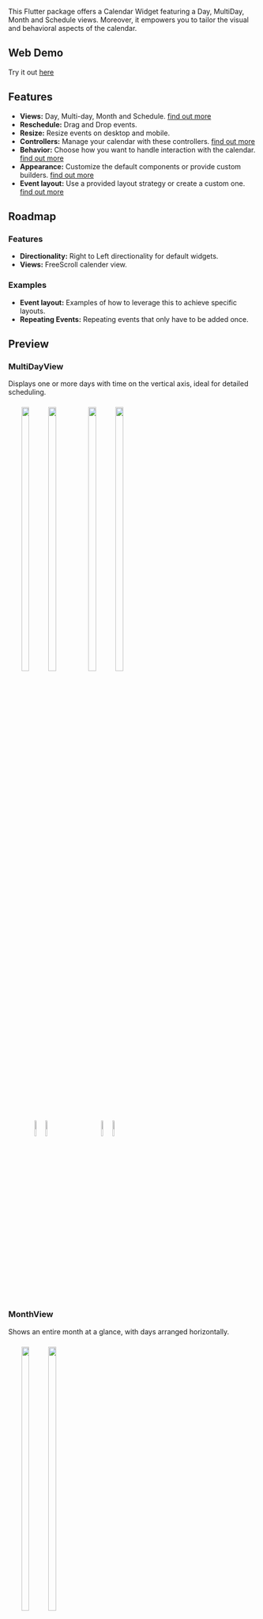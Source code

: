 This Flutter package offers a Calendar Widget featuring a Day, MultiDay, Month and Schedule views. Moreover, it empowers you to tailor the visual and behavioral aspects of the calendar.

## Web Demo

Try it out [here](https://werner-scholtz.github.io/kalender/)

## Features

* **Views:** Day, Multi-day, Month and Schedule. [find out more](#views)
* **Reschedule:** Drag and Drop events. 
* **Resize:** Resize events on desktop and mobile.
* **Controllers:** Manage your calendar with these controllers. [find out more](#controllers)
* **Behavior:** Choose how you want to handle interaction with the calendar. [find out more](#behavior)
* **Appearance:** Customize the default components or provide custom builders. [find out more](#general-components)
* **Event layout:** Use a provided layout strategy or create a custom one. [find out more](#event-layout)

## Roadmap

### Features

* **Directionality:** Right to Left directionality for default widgets.
* **Views:** FreeScroll calender view.

### Examples

* **Event layout:** Examples of how to leverage this to achieve specific layouts.
* **Repeating Events:** Repeating events that only have to be added once.

## Preview

### MultiDayView
Displays one or more days with time on the vertical axis, ideal for detailed scheduling.

<div style="padding:8px; display:inline-block; text-align:center;">
  <img src="assets/desktop_day_light.png" width="37%" style="border-radius:6px; margin-right:8px;" />
  <img src="assets/desktop_day_dark.png" width="37%" style="border-radius:6px; margin-right:8px;" />
  <img src="assets/mobile_day_light.png" width="9%" style="border-radius:6px; margin-right:8px;" />
  <img src="assets/mobile_day_dark.png" width="9%" style="border-radius:6px;" />
</div>

<div style="padding:8px; display:inline-block; text-align:center;">
  <img src="assets/desktop_week_light.png" width="37%" style="border-radius:6px; margin-right:8px;" />
  <img src="assets/desktop_week_dark.png" width="37%" style="border-radius:6px; margin-right:8px;" />
  <img src="assets/mobile_week_light.png" width="9%" style="border-radius:6px; margin-right:8px;" />
  <img src="assets/mobile_week_dark.png" width="9%" style="border-radius:6px;" />
</div>


### MonthView
Shows an entire month at a glance, with days arranged horizontally.

<div style="border-radius:8px; padding:8px; display:inline-block; text-align:center;">
  <img src="assets/desktop_month_light.png" width="37%" style="border-radius:6px; margin-right:8px;" />
  <img src="assets/desktop_month_dark.png" width="37%" style="border-radius:6px; margin-right:8px;" />
  <img src="assets/mobile_month_light.png" width="9%" style="border-radius:6px; margin-right:8px;" />
  <img src="assets/mobile_month_dark.png" width="9%" style="border-radius:6px;" />
</div>


### ScheduleView
Presents events in a continuous, scrollable list, focusing on upcoming or grouped events rather than a grid.

<div style="padding:8px; display:inline-block; text-align:center;">
  <img src="assets/desktop_schedule_light.png" width="37%" style="border-radius:6px; margin-right:8px;" />
  <img src="assets/desktop_schedule_dark.png" width="37%" style="border-radius:6px; margin-right:8px;" />
  <img src="assets/mobile_schedule_light.png" width="9%" style="border-radius:6px; margin-right:8px;" />
  <img src="assets/mobile_schedule_dark.png" width="9%" style="border-radius:6px;" />
</div>

<!-- <img src="https://github.com/werner-scholtz/kalender/blob/main/readme_assets/day_view.png?raw=true" width="25%"/> 

<img src="https://github.com/werner-scholtz/kalender/blob/main/readme_assets/week_view.png?raw=true" width="25%"/> 

<img src="https://github.com/werner-scholtz/kalender/blob/main/readme_assets/custom_view.png?raw=true" width="25%"/>

<img src="https://github.com/werner-scholtz/kalender/blob/main/readme_assets/month_view.png?raw=true" width="25%"/>   -->

## Basic Usage

A minimal example to get you started:

```dart
final eventsController = DefaultEventsController();
final calendarController = CalendarController();
final tileComponents = TileComponents(
  tileBuilder: (event) => Container(color: Colors.green),
);

/// Add a [CalendarEvent] to the [EventsController].
void addEvents() {
  eventsController.addEvent(CalendarEvent(
    dateTimeRange: DateTimeRange(start: now, end: now.add(const Duration(hours: 1))),
    data: "Event 1",
  ));
}

Widget build(BuildContext context) {  
  return CalendarView(
    eventsController: eventsController,
    calendarController: calendarController,
    viewConfiguration: MultiDayViewConfiguration.singleDay(),
    callbacks: CalendarCallbacks(
      onEventTapped: (event, renderBox) => controller.selectEvent(event),
      onEventCreate: (event) => event.copyWith(data: "Some data"),
      onEventCreated: (event) => eventsController.addEvent(event),
    ),
    header: CalendarHeader(
      multiDayTileComponents: tileComponents,
    ),
    body: CalendarBody(
      multiDayTileComponents: tileComponents,
      monthTileComponents: tileComponents,
    ),
  );
}
```

## Views

The calendar widget supports three main views types, MultiDay, Month and Schedule.

These views are configured with [ViewConfiguration](https://github.com/werner-scholtz/kalender/blob/5407e6af18df4e356abab12a0425221e1fe56fa9/lib/src/models/view_configurations/view_configuration.dart#L11) objects.
- The MultiDayView is configured with the [MultiDayViewConfiguration](https://github.com/werner-scholtz/kalender/blob/5407e6af18df4e356abab12a0425221e1fe56fa9/lib/src/models/view_configurations/multi_day_view_configuration.dart#L19).
- The MonthView is configured with the [MonthViewConfiguration](https://github.com/werner-scholtz/kalender/blob/5407e6af18df4e356abab12a0425221e1fe56fa9/lib/src/models/view_configurations/month_view_configuration.dart#L6).
- The Schedule view is configured with the [ScheduleViewConfiguration](TODO add link)

<!-- TODO: Add some details for each constructor provided. -->

#### MultiDayViewConfiguration
The `MultiDayViewConfiguration` has constructors for generic use cases such as:

- [MultiDayViewConfiguration.singleDay()](https://github.com/werner-scholtz/kalender/blob/5407e6af18df4e356abab12a0425221e1fe56fa9/lib/src/models/view_configurations/multi_day_view_configuration.dart#L36)
- [MultiDayViewConfiguration.week()](https://github.com/werner-scholtz/kalender/blob/5407e6af18df4e356abab12a0425221e1fe56fa9/lib/src/models/view_configurations/multi_day_view_configuration.dart#L53)
- [MultiDayViewConfiguration.custom()](https://github.com/werner-scholtz/kalender/blob/5407e6af18df4e356abab12a0425221e1fe56fa9/lib/src/models/view_configurations/multi_day_view_configuration.dart#L87)

#### MonthViewConfiguration
The `MonthViewConfiguration` currently only has the one constructor.

- [MonthViewConfiguration.singleMonth()](https://github.com/werner-scholtz/kalender/blob/5407e6af18df4e356abab12a0425221e1fe56fa9/lib/src/models/view_configurations/month_view_configuration.dart#L19C26-L19C37)

#### ScheduleViewConfiguration
The `ScheduleViewConfiguration` has two constructors:
- [ScheduleViewConfiguration.continuous](TODO: add link)
- [ScheduleViewConfiguration.paginated](TODO: add link)

## Controllers

The two controllers EventsController and CalendarController do what their names imply:

### EventsController

The [EventsController](https://github.com/werner-scholtz/kalender/blob/d79a8ea7fa1474a9085cb835e25a89ed9b7872a5/lib/src/models/controllers/events_controller.dart#L8) manages and exposes events to calendar widgets.
It has a few functions to manipulate events:
- `addEvent` Add a new event.
- `addEvents` Add multiple new events.
- `removeEvent` Remove a event.
- `removeEvents` Removes a list of events.
- `removeWhere` Remove events where they match a test case.
- `updateEvent` Updates an event.
- `byId` Returns an event with the given id if it exists.
- `clearEvents` Clear all the stored events.
- `eventsFromDateTimeRange` Returns events that occur during the given dateTimeRange.

### CalendarController

The [CalendarController](https://github.com/werner-scholtz/kalender/blob/d79a8ea7fa1474a9085cb835e25a89ed9b7872a5/lib/src/models/controllers/calendar_controller.dart#L15) allows you to manage a single calendar widget. 

It exposes details about what the widget is displaying.

- `visibleDateTimeRange`: A `ValueNotifier` containing the `DateTimeRange` that is currently visible.
- `visibleEvents`: A `ValueNotifier` that contains the `CalendarEvent`s that are currently visible. 
- `selectedEvent`: A `ValueNotifier` that contains the selected `CalendarEvent`.

> The `selectedEvent` is the event that currently has focus within the calendar widget. This results in the [TileComponents.dropTargetTile](https://github.com/werner-scholtz/kalender/blob/4506024937ae4e0d500bf169d297cb3f20604e92/lib/src/models/components/tile_components.dart#L27) being rendered on top of the selected event's widget, on mobile if a event is selected it wil render the resize handles as well.

This controller has a few functions for navigating the calendar widget:

- `jumpToPage`: Jump to a specific page.
- `jumpToDate`: Jump to a specific date.
- `animateToNextPage`: Animate to the next page.
- `animateToPreviousPage`: Animate to the previous page.
- `animateToDate`: Animate to the given date.
- `animateToDateTime`: Animate to the given date time.
- `animateToEvent` Animate to the given event.

> The `CalendarController` uses a [ViewController](https://github.com/werner-scholtz/kalender/blob/d79a8ea7fa1474a9085cb835e25a89ed9b7872a5/lib/src/models/controllers/view_controller.dart#L8) internally, which provides navigation and state management for a specific calendar view type (MultiDay, Month, or Schedule).  
>
> There are specialized implementations of `ViewController` for each view:
> - [MultiDayViewController](https://github.com/werner-scholtz/kalender/blob/d79a8ea7fa1474a9085cb835e25a89ed9b7872a5/lib/src/models/controllers/view_controller.dart#L70)
> - [MonthViewController](https://github.com/werner-scholtz/kalender/blob/d79a8ea7fa1474a9085cb835e25a89ed9b7872a5/lib/src/models/controllers/view_controller.dart#L243)
> - [ScheduleViewController](https://github.com/werner-scholtz/kalender/blob/d79a8ea7fa1474a9085cb835e25a89ed9b7872a5/lib/src/models/controllers/view_controller.dart#L349)
>
> Each of these controllers works with a corresponding [ViewConfiguration](https://github.com/werner-scholtz/kalender/blob/d79a8ea7fa1474a9085cb835e25a89ed9b7872a5/lib/src/models/view_configurations/view_configuration.dart#L11) (such as `MultiDayViewConfiguration`, `MonthViewConfiguration`, or `ScheduleViewConfiguration`) to handle view-specific logic and behaviors.


## Behavior

### Callbacks

The calendar has a few useful callback functions, which can change how interactions with the calendar widget is handled.

<details>
  <summary>CalendarCallbacks details</summary>

  ```dart
  CalendarCallbacks(
    // Called when an event is tapped.
    onEventTapped: (event, renderBox) {},

    // Called when an event is about to be created.
    onEventCreate: (event) {
      // This allows you to modify the event before it is created.
      return event.copyWith(data: data);
    }
    
    // Called when a new event has been created.
    onEventCreated: (event) {
      // Add the event to the eventsController.
      eventsController.addEvent(event);
    },

    // Called before a event is changed.
    onEventChange: (event) {}

    // Called when a event has been changed (rescheduled / resized)
    onEventChanged: (event, updatedEvent) {
      // Do something with the updated event.
      // ex. Update it in your database/long term storage.
    },

    // Called when a page is changed.
    //
    // Alternatively you can listen to the [CalendarController.visibleDateTimeRange] for updates.
    onPageChanged: (visibleDateTimeRange) {},

    /// Called when a user taps on the calendar (Multiday body).
    onTapped(date) {},

    /// Called when a user taps on the calendar (Multiday header / Month body).
    onMultiDayTapped(dateRange) {},
  )
  ```
  </summary>
</details>


### Header and Body

The `CalendarHeader` and `CalendarBody` both take configuration object's for the different `ViewConfigurations`.
Some behaviors that can be customized:
- Page/Scroll navigation when rescheduling events.
- Page/Scroll physics.
- Event layout strategy.

The `CalendarHeader` and `CalendarBody` also take a `CalendarInteraction` ValueNotifier, which allows you to change how the user is allowed to interact with the calendar.
- allowResizing
- allowRescheduling
- allowEventCreation
- createEventGesture

The `CalendarBody` takes a `CalendarSnapping` ValueNotifier that allows you to customize how snapping works for Day/Multiday views.
- snapIntervalMinutes
- snapToTimeIndicator
- snapToOtherEvents
- snapRange
- eventSnapStrategy

Examples:
<details>
  <summary>MultiDayHeaderConfiguration</summary>

  ```dart
  CalendarHeader(
    multiDayHeaderConfiguration: MultiDayHeaderConfiguration(
      // Whether to show event tiles, useful if you want to display the header but not the tiles.
      showTiles: true,
      // The height of the tiles.
      tileHeight: 24,
      // Multi day event layout.
      generateMultiDayLayoutFrame: defaultMultiDayFrameGenerator,
      // Maximum number of vertical events.
      maximumNumberOfVerticalEvents: null,
      // The padding used around events.
      eventPadding: EdgeInserts.zero,
      // The configuration for triggering page navigation.
      pageTriggerConfiguration: PageTriggerConfiguration(),
      // The configuration for triggering scroll navigation.
      scrollTriggerConfiguration: ScrollTriggerConfiguration(),
    ),
    interaction: ValueNotifier(
      CalendarInteraction(
        // Allow events to be resized.
        allowResizing: true,
        // Allow events to be rescheduled.
        allowRescheduling: true,
        // Allow events to be created.
        allowEventCreation: true,
      ),
    ),
  );
  ```
  </summary>
</details>

<details>
  <summary>MultiDayBodyConfiguration</summary>

  ```dart
  CalendarBody(
    multiDayBodyConfiguration: MultiDayBodyConfiguration(
      // Whether to show events that are longer than 1 day.
      showMultiDayEvents: true,
      // The padding between events and the edge of the day.
      horizontalPadding: EdgeInsets.only(left: 0, right: 4),
      // The minimum height of a tile.
      minimumTileHeight: 24.0,
      // The configuration for triggering page navigation.
      pageTriggerConfiguration: PageTriggerConfiguration(),
      // The configuration for triggering scroll navigation.
      scrollTriggerConfiguration: ScrollTriggerConfiguration(),
      // The layout strategy used by the body to layout events.
      eventLayoutStrategy: overlapLayoutStrategy,
      // The physics used by the scrollable body.
      scrollPhysics: BouncingScrollPhysics(),
      // The physics used by the page view.
      pageScrollPhysics: BouncingScrollPhysics(),
    ),
    interaction: ValueNotifier(
      CalendarInteraction(
        // Allow events to be resized.
        allowResizing: true,
        // Allow events to be rescheduled.
        allowRescheduling: true,
        // Allow events to be created.
        allowEventCreation: true,
      ),
    ),
    snapping: ValueNotifier(
      CalendarSnapping(
        snapIntervalMinutes: 15,
        // Whether to snap to the time indicator.
        snapToTimeIndicator: true,
        // Whether to snap to other events.
        snapToOtherEvents: true,
        // The range in which events will be snapped,
        // ex. 15 minutes: A event will snap to other events that are within 15 minutes from it.
        snapRange: Duration(minutes: 5),
        // The strategy used to snap events to specific intervals.
        eventSnapStrategy: defaultSnapStrategy,
      ),
    ),
  );
  ```
  </summary>
</details>

<details>
  <summary>MonthBodyConfiguration</summary>

  ```dart
  CalendarBody(
    monthBodyConfiguration: MonthBodyConfiguration(
      // Whether to show event tiles, useful if you want to display the header but not the tiles.
      showTiles: true,
      // The height of the tiles.
      tileHeight: 24,
      // Multi day frame generator.
      generateMultiDayLayoutFrame: defaultMultiDayFrameGenerator,
      // The padding used around events.
      eventPadding: EdgeInserts.zero,
      // The layout strategy used to layout events.
      eventLayoutStrategy: defaultMultiDayLayoutStrategy,
      // The configuration for triggering page navigation.
      pageTriggerConfiguration: PageTriggerConfiguration(),
      // The configuration for triggering scroll navigation.
      scrollTriggerConfiguration: ScrollTriggerConfiguration(),
    ),
    interaction: ValueNotifier(
      CalendarInteraction(
        // Allow events to be resized.
        allowResizing: true,
        // Allow events to be rescheduled.
        allowRescheduling: true,
        // Allow events to be created.
        allowEventCreation: true,
      ),
    ),
  );
  ```
  </summary>
</details>

<details>
  <summary>ScheduleViewConfiguration</summary>

  ```dart
  CalendarBody(
    scheduleBodyConfiguration: ScheduleBodyConfiguration(
      // Behavior of empty days in the schedule body.
      emptyDay: EmptyDayBehavior.hide,
      // The configuration for triggering page navigation.
      pageTriggerConfiguration: PageTriggerConfiguration(),
      // The configuration for triggering scroll navigation.
      scrollTriggerConfiguration: ScrollTriggerConfiguration(),
      // The physics used by the scrollable body.
      scrollPhysics: BouncingScrollPhysics(),
      // The physics used by the page view. (for paginated views)
      pageScrollPhysics: BouncingScrollPhysics(),
    ),
    interaction: ValueNotifier(
      CalendarInteraction(
        // Allow events to be resized.
        allowResizing: true,
        // Allow events to be rescheduled.
        allowRescheduling: true,
        // Allow events to be created.
        allowEventCreation: true,
      ),
    ),
  );
  ```
  </summary>
</details>

### Zoom Example

It is possible to zoom the calendar in/out.
The [`demo`](https://github.com/werner-scholtz/kalender/tree/main/examples/demo) example shows how this can be accomplished with the [CalendarZoomDetector](https://github.com/werner-scholtz/kalender/blob/main/examples/demo/lib/widgets/zoom.dart)


## Customizing the look

There are a few ways to customize the look of the calendar:
- [Tile Components](#tile-components) allows you change the look of events rendered in the calendar.
- [Schedule Tile Components]() 

General Components:
- [Multi-day Components](#month-components) allows you to change the look of the day and multi-day views.
- [Month Components](#tile-components) allows you to change the look of the month view.

### Tile Components

The `TileComponents` object is used to customize the look of the tiles displayed in the calendar.
The `CalendarBody` and `CalendarHeader` have a `TileComponents` object that can be customized.

<details>
  <summary>TileComponents details</summary>

  ```dart
  TileComponents(
    // The default builder for stationary event tiles.
    tileBuilder: (event) => Container(),

    // The builder for the stationary event tile. (When it is being dragged)
    tileWhenDraggingBuilder: (event) => Container(),

    // The builder for the feedback tile, follows the cursor/finger. (When it is being dragged)
    feedbackTileBuilder: (event, dropTargetWidgetSize) => Container(),

    // The builder for the drop target event tile.
    dropTargetTile: (event) => Container(),

    // The dragAnchorStrategy used by the [feedbackTileBuilder].
    dragAnchorStrategy: childDragAnchorStrategy,

    // A widget that allows you to customize where the resize handles are placed vertically.
    // Your widget should extend the `ResizeHandlePositionerWidget`
    verticalHandlePositioner: (startResizeHandle, endResizeHandle, showStart, showEnd) => ResizeHandlePositionerWidget() , 

    // The vertical resize handle.
    verticalResizeHandle: Container(),

    // A widget that allows you to customize where the resize handles are placed horizontally.
    // Your widget should extend the `ResizeHandlePositionerWidget`
    horizontalHandlePositioner: (startResizeHandle, endResizeHandle, showStart, showEnd) => ResizeHandlePositionerWidget() ,

    // The horizontal resize handle.
    horizontalResizeHandle: Container(),
  )
  ```
  </summary>
</details>

<details>
  <summary>ScheduleTileComponents details</summary>

  ```dart
  ScheduleTileComponents(
    // The default builder for stationary event tiles.
    tileBuilder: (event) => Container(),

    // The builder for the stationary event tile. (When it is being dragged)
    tileWhenDraggingBuilder: (event) => Container(),

    // The builder for the feedback tile, follows the cursor/finger. (When it is being dragged)
    feedbackTileBuilder: (event, dropTargetWidgetSize) => Container(),

    // The builder for the drop target event tile.
    dropTargetTile: (event) => Container(),

    // The dragAnchorStrategy used by the [feedbackTileBuilder].
    dragAnchorStrategy: childDragAnchorStrategy,

    // The builder for empty days.
    emptyDayBuilder: (dateTimeRange) => Container(),
  )
  ```
  </summary>
</details>


### General Components

The CalendarView takes a components object.

> For every type of `ViewConfiguration` there are `Header` and `Body` components which can be customized.

By default the calendar uses default components which can be customized with `ComponentStyles`, you have the option to override these components by supplying a builder to the `Components` object.

#### Default Component Styles

> You can style the default components by passing the CalendarView `CalendarComponents` object that contains a [`MonthComponentStyles`](https://github.com/werner-scholtz/kalender/blob/main/lib/src/models/components/month_styles.dart) and/or [`MultiDayComponentStyles`](https://github.com/werner-scholtz/kalender/blob/main/lib/src/models/components/multi_day_styles.dart).

#### Custom Components

<details>
  <summary>MonthComponents</summary>

  ```dart
  CalendarView(
    components: CalendarComponents(
      monthComponents: MonthComponents(
        headerComponents: MonthHeaderComponents(
          // Custom day header builder.
          weekDayHeaderBuilder: (date, style) => SizedBox(),
        ),
        bodyComponents: MonthBodyComponents(
          // Custom grid builder.
          monthGridBuilder: (style) => SizedBox(),

          // Custom left trigger. (Must constrain the width)
          leftTriggerBuilder: (pageWidth) => SizedBox(),

          // Custom right trigger. (Must constrain the width)
          rightTriggerBuilder: (pageWidth) => SizedBox(),

          // Custom overlay builders.
          overlayBuilders: OverlayBuilders(
            // multiDayOverlayBuilder: , 
            // multiDayOverlayPortalBuilder: , 
            multiDayPortalOverlayButtonBuilder:(portalController, numberOfHiddenRows, style) => SizedBox(),
          ),
        ),
      ),
    ),
  );
  ```
  </summary>
</details>


<details>
  <summary>MultiDayComponents</summary>

  ```dart
  CalendarView(
    components: CalendarComponents(
      multiDayComponents: MultiDayComponents(
        headerComponents: MultiDayHeaderComponents(
          // Custom Day Header builder.
          dayHeaderBuilder: (date, style) => CustomWidget(),

          // Custom Week Number builder.
          weekNumberBuilder: (visibleDateTimeRange, style) => CustomWidget(),

          // Custom left trigger. (Must constrain the width)
          leftTriggerBuilder: (pageWidth) => SizedBox(width: pageWidth / 20),

          // Custom right trigger. (Must constrain the width)
          rightTriggerBuilder: (pageWidth) => SizedBox(width: pageWidth / 20),

          // Custom overlay builders.
          overlayBuilders: OverlayBuilders(
            // multiDayOverlayBuilder: , 
            // multiDayOverlayPortalBuilder: , 
            multiDayPortalOverlayButtonBuilder:(portalController, numberOfHiddenRows, style) => SizedBox(),
          ),
        ),
        bodyComponents: MultiDayBodyComponents(
          // Custom Hour Line builder.
          hourLines: (heightPerMinute, timeOfDayRange, style) => CustomWidget(),

          // Custom time line builder.
          timeline: (heightPerMinute, timeOfDayRange, style) => CustomWidget(),

          // Custom day separator builder.
          daySeparator: (style) => CustomWidget(),

          // Custom event indicator builder.
          timeIndicator: (timeOfDayRange, heightPerMinute, timelineWidth, style) => CustomWidget(),

          // Left trigger. (Must constrain the width)
          leftTriggerBuilder: (pageHeight) => SizedBox(width: pageHeight / 20),

          // Right trigger. (Must constrain the width)
          rightTriggerBuilder: (pageHeight) => SizedBox(width: pageHeight / 20),

          // Top trigger. (Must constrain the height)
          topTriggerBuilder: (viewPortHeight) => SizedBox(height: viewPortHeight / 20),

          // Bottom trigger. (Must constrain the height)
          bottomTriggerBuilder: (viewPortHeight) => SizedBox(height: viewPortHeight / 20),
        ),
      ),
    ),
  );
  ```
  </summary>
</details>


### Event layout

#### Vertical layout
The packages makes use of [CustomMultiChildLayout](https://api.flutter.dev/flutter/widgets/CustomMultiChildLayout-class.html) to layout event tiles.
The `CustomMultiChildLayout` uses a [MultiChildLayoutDelegate](https://api.flutter.dev/flutter/rendering/MultiChildLayoutDelegate-class.html) to determine the positions of tiles.

The package provides some default layoutStrategies, [overlapLayoutStrategy](https://github.com/werner-scholtz/kalender/blob/d79a8ea7fa1474a9085cb835e25a89ed9b7872a5/lib/src/layout_delegates/event_layout_delegate.dart#L26) and [sideBySideLayoutStrategy](https://github.com/werner-scholtz/kalender/blob/d79a8ea7fa1474a9085cb835e25a89ed9b7872a5/lib/src/layout_delegates/event_layout_delegate.dart#L41) for day/multi-day views.
You can create your own layoutStrategy, using the two provided strategies as a reference might be useful.

#### Horizontal layout

<!-- TODO: add docs about layout frames etc. -->